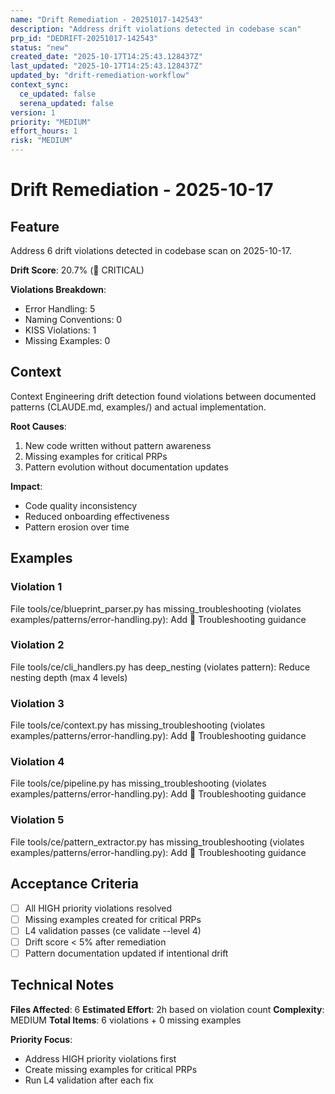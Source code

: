 ```yaml
---
name: "Drift Remediation - 20251017-142543"
description: "Address drift violations detected in codebase scan"
prp_id: "DEDRIFT-20251017-142543"
status: "new"
created_date: "2025-10-17T14:25:43.128437Z"
last_updated: "2025-10-17T14:25:43.128437Z"
updated_by: "drift-remediation-workflow"
context_sync:
  ce_updated: false
  serena_updated: false
version: 1
priority: "MEDIUM"
effort_hours: 1
risk: "MEDIUM"
---
```


# Drift Remediation - 2025-10-17

## Feature

Address 6 drift violations detected in codebase scan on 2025-10-17.

**Drift Score**: 20.7% (🚨 CRITICAL)

**Violations Breakdown**:
- Error Handling: 5
- Naming Conventions: 0
- KISS Violations: 1
- Missing Examples: 0

## Context

Context Engineering drift detection found violations between documented patterns (CLAUDE.md, examples/) and actual implementation.

**Root Causes**:
1. New code written without pattern awareness
2. Missing examples for critical PRPs
3. Pattern evolution without documentation updates

**Impact**:
- Code quality inconsistency
- Reduced onboarding effectiveness
- Pattern erosion over time

## Examples

### Violation 1

File tools/ce/blueprint_parser.py has missing_troubleshooting (violates examples/patterns/error-handling.py): Add 🔧 Troubleshooting guidance

### Violation 2

File tools/ce/cli_handlers.py has deep_nesting (violates pattern): Reduce nesting depth (max 4 levels)

### Violation 3

File tools/ce/context.py has missing_troubleshooting (violates examples/patterns/error-handling.py): Add 🔧 Troubleshooting guidance

### Violation 4

File tools/ce/pipeline.py has missing_troubleshooting (violates examples/patterns/error-handling.py): Add 🔧 Troubleshooting guidance

### Violation 5

File tools/ce/pattern_extractor.py has missing_troubleshooting (violates examples/patterns/error-handling.py): Add 🔧 Troubleshooting guidance

## Acceptance Criteria

- [ ] All HIGH priority violations resolved
- [ ] Missing examples created for critical PRPs
- [ ] L4 validation passes (ce validate --level 4)
- [ ] Drift score < 5% after remediation
- [ ] Pattern documentation updated if intentional drift

## Technical Notes

**Files Affected**: 6
**Estimated Effort**: 2h based on violation count
**Complexity**: MEDIUM
**Total Items**: 6 violations + 0 missing examples

**Priority Focus**:
- Address HIGH priority violations first
- Create missing examples for critical PRPs
- Run L4 validation after each fix
